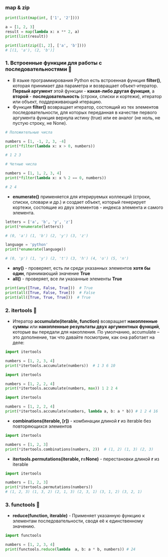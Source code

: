 ### map & zip
```python
print(list(map(int, ['1', '2'])))

a = [1, 2, 3]
result = map(lambda x: x ** 2, a)
print(list(result))
```

```python
print(list(zip([1, 2], ['a', 'b'])))
# [(1, 'a'), (2, 'b')]
```

### 1. Встроенные функции для работы с последовательностями :thought_balloon:

* В языке программирования Python есть встроенная функция __filter()__, которая принимает два параметра и возвращает объект-итератор. __Первый аргумент__ этой функции - __какая-либо другая функция__, а __второй__ - __последовательность__ (строки, списки и кортежи), итератор или объект, поддерживающий итерацию.
* Функция __filter()__ возвращает итератор, состоящий из тех элементов последовательности, для которых переданная в качестве первого аргумента функция вернула истину (true) или ее аналог (не ноль, не пустую строку, не None).

```python
# Положительные числа

numbers = [1, -1, 2, 3, -4]
print(*filter(lambda x: x > 0, numbers))

# 1 2 3
```

```python
# Четные числа

numbers = [1, 1, 2, 3, 4]
print(*filter(lambda x: x % 2 == 0, numbers)) 

# 2 4
```

*  __enumerate()__ применяется для итерируемых коллекций (строки, списки, словари и др.) и создает объект, который генерирует кортежи, состоящие из двух элементов - индекса элемента и самого элемента.

```python
letters = ['a', 'b', 'y', 'z']
print(*enumerate(letters))

# (0, 'a') (1, 'b') (2, 'y') (3, 'z')
```
```python
language = 'python'
print(*enumerate(language))

# (0, 'p') (1, 'y') (2, 't') (3, 'h') (4, 'o') (5, 'n')
```
* __any()__ - проверяет, есть ли среди указанных элементов __хотя бы один__, принимающий значение __True__
* __all()__ - проверяет, все ли указанные элементы __True__

```python
print(any([True, False, True]))  # True
print(all([True, False, True]))  # False
print(all([True, True, True]))  # True
```

### 2. itertools :thought_balloon:

* Итератор __accumulate(iterable, function)__ возвращает __накопленные суммы__ или __накопленные результаты двух аргументных функций__, которые вы передали для накопления. По умолчанию, accumulate – это дополнение, так что давайте посмотрим, как она работает на деле:
```python
import itertools

numbers = [1, 2, 3, 4]
print(*itertools.accumulate(numbers))  # 1 3 6 10
```

```python
import itertools

numbers = [1, 2, 2, 4]
print(*itertools.accumulate(numbers, max)) 1 2 2 4
```

```python
import itertools

numbers = [1, 2, 2, 4]
print(*itertools.accumulate(numbers, lambda a, b: a * b)) # 1 2 4 16
```

* __combinations(iterable, [r])__ - комбинации длиной __r__ из iterable без повторяющихся элементов

```python
import itertools

numbers = [1, 2, 3]
print(*itertools.combinations(numbers, 2))  # (1, 2) (1, 3) (2, 3)
```

* __itertools.permutations(iterable, r=None)__ - перестановки длиной __r__ из iterable

```python
import itertools

numbers = [1, 2, 3]
print(*itertools.permutations(numbers)) 
# (1, 2, 3) (1, 3, 2) (2, 1, 3) (2, 3, 1) (3, 1, 2) (3, 2, 1)
```

### 3. functools :thought_balloon:

* __reduce(function, iterable)__ - Применяет указанную функцию к элементам последовательности, сводя её к единственному значению.
```python
import functools

numbers = [1, 2, 3, 4]
print(functools.reduce(lambda  a, b: a * b, numbers)) # 24
```
